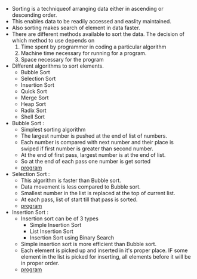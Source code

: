 - Sorting is a techniqueof arranging data either in ascending or descending order.
- This enables data to be readily accessed and easlity maintained.
- Also sorting makes search of element in data faster.
- There are different methods available to sort the data. The decision of which method to use depends on
	1. Time spent by programmer in coding a particular algorithm
	2. Machine time necessary for running for a program.
	3. Space necessary for the program
- Different algorithms to sort elements.
	- Bubble Sort
	- Selection Sort
	- Insertion Sort
	- Quick Sort
	- Merge Sort
	- Heap Sort
	- Radix Sort
	- Shell Sort
- Bubble Sort :
	- Simplest sorting algorithm
	- The largest number is pushed at the end of list of numbers.
	- Each number is compared with next number and their place is swiped if first number is greater than second number.
	- At the end of first pass, largest number is at the end of list.
	- So at the end of each pass one number is get sorted
	- [program](bubble_sort.c)
- Selection Sort :
	- This algorithm is faster than Bubble sort.
	- Data movement is less compared to Bubble sort.
	- Smallest number in the list is replaced at the top of current list.
	- At each pass, list of start till that pass is sorted.
	- [program](selection_sort.c)
- Insertion Sort :
	- Insertion sort can be of 3 types
		- Simple Insertion Sort
		- List Insertion Sort
		- Insertion Sort using Binary Search
	- Simple insertion sort is more efficient than Bubble sort.
	- Each element is picked up and inserted in it's proper place. IF some element in the list is picked for inserting, all elements before it will be in proper order.
	- [program](simple_insertion_sort.c)